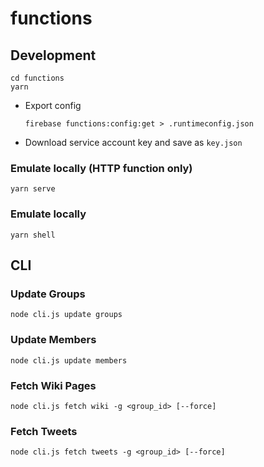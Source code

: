 # functions

## Development

```
cd functions
yarn
```
* Export config
    ```
    firebase functions:config:get > .runtimeconfig.json
    ```
* Download service account key and save as `key.json`

### Emulate locally (HTTP function only)
```
yarn serve
```

### Emulate locally
```
yarn shell
```


## CLI

### Update Groups
```
node cli.js update groups
```

### Update Members
```
node cli.js update members
```

### Fetch Wiki Pages
```
node cli.js fetch wiki -g <group_id> [--force]
```

### Fetch Tweets
```
node cli.js fetch tweets -g <group_id> [--force]
```
